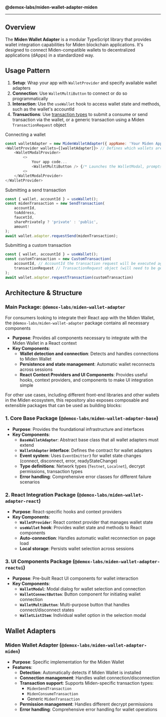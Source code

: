 **@demox-labs/miden-wallet-adapter-miden**

***

## Overview

The **Miden Wallet Adapter** is a modular TypeScript library that provides wallet integration capabilities for Miden blockchain applications. It's designed to connect Miden-compatible wallets to decentralized applications (dApps) in a standardized way.

## Usage Pattern

1. **Setup**: Wrap your app with `WalletProvider` and specify available wallet adapters
2. **Connection**: Use `WalletMultiButton` to connect or do so programmatically
3. **Interaction**: Use the `useWallet` hook to access wallet state and methods, such as the wallet's accountId
4. **Transactions**: Use [transaction types](https://github.com/demox-labs/miden-wallet-adapter/blob/main/packages/core/base/transaction.ts) to submit a consume or send transaction via the wallet, or a generic transaction using a Miden `TransactionRequest` object

Connecting a wallet
```js
const walletAdapter = new MidenWalletAdapter({ appName: 'Your Miden App', });
<WalletProvider wallets={[walletAdapter]}> // Defines which wallets are supported
    <WalletModalProvider>
        <>
            Your app code...
            <WalletMultiButton /> {/* Launches the WalletModal, prompts the user to connect their wallet */}
        <>
    </WalletModalProvider>
</WalletProvider>
```

Submitting a send transaction
```js
const { wallet, accountId } = useWallet();
const midenTransaction = new SendTransaction(
    accountId,
    toAddress,
    faucetId,
    sharePrivately ? 'private' : 'public',
    amount!
);
await wallet.adapter.requestSend(midenTransaction);
```

Submitting a custom transaction
```js
const { wallet, accountId } = useWallet();
const customTransaction = new CustomTransaction(
    accountId, // AccountId the transaction request will be executed against
    transactionRequest // TransactionRequest object (will need to be generated using the Miden Web SDK)
);
await wallet.adapter.requestTransaction(customTransaction)
```

## Architecture & Structure

### **Main Package**: `@demox-labs/miden-wallet-adapter`

For consumers looking to integrate their React app with the Miden Wallet, the `@demox-labs/miden-wallet-adapter` package contains all necessary components
- **Purpose**: Provides all components necessary to integrate with the Miden Wallet in a React context
- **Key Components**:
  - **Wallet detection and connection**: Detects and handles connections to Miden Wallet
  - **Persistence and state management**: Automatic wallet reconnects across sessions
  - **React Context Providers and UI Components**: Provides useful hooks, context providers, and components to make UI integration simple

For other use cases, including different front-end libraries and other wallets in the Miden ecosystem, this repository also exposes composable and extensible packages that can be used as building blocks:

### 1. **Core Base Package** (`@demox-labs/miden-wallet-adapter-base`)
- **Purpose**: Provides the foundational infrastructure and interfaces
- **Key Components**:
  - **`BaseWalletAdapter`**: Abstract base class that all wallet adapters must extend
  - **`WalletAdapter` interface**: Defines the contract for wallet adapters
  - **Event system**: Uses `EventEmitter3` for wallet state changes (connect, disconnect, error, readyStateChange)
  - **Type definitions**: Network types (`Testnet`, `Localnet`), decrypt permissions, transaction types
  - **Error handling**: Comprehensive error classes for different failure scenarios

### 2. **React Integration Package** (`@demox-labs/miden-wallet-adapter-react`)
- **Purpose**: React-specific hooks and context providers
- **Key Components**:
  - **`WalletProvider`**: React context provider that manages wallet state
  - **`useWallet` hook**: Provides wallet state and methods to React components
  - **Auto-connection**: Handles automatic wallet reconnection on page load
  - **Local storage**: Persists wallet selection across sessions

### 3. **UI Components Package** (`@demox-labs/miden-wallet-adapter-reactui`)
- **Purpose**: Pre-built React UI components for wallet interaction
- **Key Components**:
  - **`WalletModal`**: Modal dialog for wallet selection and connection
  - **`WalletConnectButton`**: Button component for initiating wallet connection
  - **`WalletMultiButton`**: Multi-purpose button that handles connect/disconnect states
  - **`WalletListItem`**: Individual wallet option in the selection modal

## Wallet Adapters

### Miden Wallet Adapter (`@demox-labs/miden-wallet-adapter-miden`)
- **Purpose**: Specific implementation for the Miden Wallet
- **Features**:
  - **Detection**: Automatically detects if Miden Wallet is installed
  - **Connection management**: Handles wallet connection/disconnection
  - **Transaction support**: Supports Miden-specific transaction types:
    - `MidenSendTransaction`
    - `MidenConsumeTransaction`
    - Generic `MidenTransaction`
  - **Permission management**: Handles different decrypt permissions
  - **Error handling**: Comprehensive error handling for wallet operations
